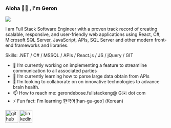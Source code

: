 ### Aloha 👋🏾 , I'm Geron
![](https://media.licdn.com/dms/image/D5616AQFGR5_gHTduiw/profile-displaybackgroundimage-shrink_350_1400/0/1703191801645?e=1708560000&v=beta&t=ZZFBDlFBvFbRsH4M309XzGdIkkaZMeYOxVll_O8A7tU)

I am Full Stack Software Engineer with a proven track record of creating scalable, responsive, and user-friendly web applications using React, C#, Microsoft SQL Server, JavaScript, APIs, SQL Server and other modern front-end frameworks and libraries.

Skills: .NET / C# / MSSQL / APIs / React.js / JS / jQuery / GIT

- 🔭 I’m currently working on implementing a feature to streamline communication to all associated parties 
- 🌱 I’m currently learning how to parse large data obtain from APIs 
- 👯 I’m looking to collaborate on on innovative technologies to advance brain health. 
- 📫 How to reach me: gerondebose.fullstackeng@ G✉️ dot com 
- ⚡ Fun fact: I'm learning 한극어[han-gu-geo] (Korean) 
  
[<img src='https://cdn.jsdelivr.net/npm/simple-icons@3.0.1/icons/github.svg' alt='github' height='40'>](https://github.com/NIghtmitten4332/AssignRef) [<img src='https://cdn.jsdelivr.net/npm/simple-icons@3.0.1/icons/linkedin.svg' alt='linkedin' height='40'>](https://www.linkedin.com/in/geron-debose/)

